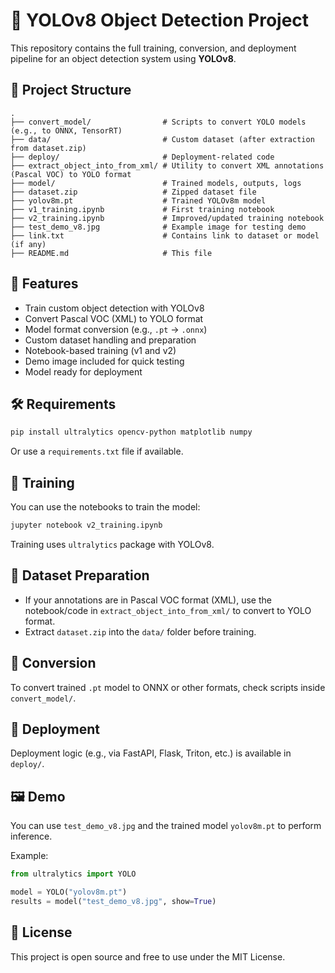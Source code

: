 
# 🧠 YOLOv8 Object Detection Project

This repository contains the full training, conversion, and deployment pipeline for an object detection system using **YOLOv8**.

## 📁 Project Structure

```
.
├── convert_model/                # Scripts to convert YOLO models (e.g., to ONNX, TensorRT)
├── data/                         # Custom dataset (after extraction from dataset.zip)
├── deploy/                       # Deployment-related code
├── extract_object_into_from_xml/ # Utility to convert XML annotations (Pascal VOC) to YOLO format
├── model/                        # Trained models, outputs, logs
├── dataset.zip                   # Zipped dataset file
├── yolov8m.pt                    # Trained YOLOv8m model
├── v1_training.ipynb             # First training notebook
├── v2_training.ipynb             # Improved/updated training notebook
├── test_demo_v8.jpg              # Example image for testing demo
├── link.txt                      # Contains link to dataset or model (if any)
├── README.md                     # This file
```

## 🚀 Features

- Train custom object detection with YOLOv8
- Convert Pascal VOC (XML) to YOLO format
- Model format conversion (e.g., `.pt` → `.onnx`)
- Custom dataset handling and preparation
- Notebook-based training (v1 and v2)
- Demo image included for quick testing
- Model ready for deployment

## 🛠 Requirements

```bash
pip install ultralytics opencv-python matplotlib numpy
```

Or use a `requirements.txt` file if available.

## 🧪 Training

You can use the notebooks to train the model:

```bash
jupyter notebook v2_training.ipynb
```

Training uses `ultralytics` package with YOLOv8.

## 🧳 Dataset Preparation

- If your annotations are in Pascal VOC format (XML), use the notebook/code in `extract_object_into_from_xml/` to convert to YOLO format.
- Extract `dataset.zip` into the `data/` folder before training.

## 🧾 Conversion

To convert trained `.pt` model to ONNX or other formats, check scripts inside `convert_model/`.

## 🚀 Deployment

Deployment logic (e.g., via FastAPI, Flask, Triton, etc.) is available in `deploy/`.

## 🖼 Demo

You can use `test_demo_v8.jpg` and the trained model `yolov8m.pt` to perform inference.

Example:

```python
from ultralytics import YOLO

model = YOLO("yolov8m.pt")
results = model("test_demo_v8.jpg", show=True)
```

## 📄 License

This project is open source and free to use under the MIT License.
